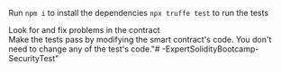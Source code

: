 Run 
    ```npm i``` to install the dependencies
    ```npx truffe test``` to run the tests

Look for and fix problems in the contract  
Make the tests pass by modifying the smart contract's code. 
You don't need to change any of the test's code."# -ExpertSolidityBootcamp-SecurityTest" 
